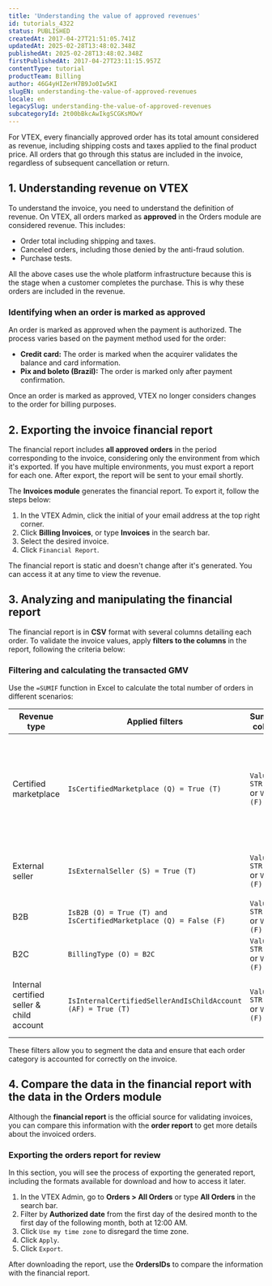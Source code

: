 ```yaml
---
title: 'Understanding the value of approved revenues'
id: tutorials_4322
status: PUBLISHED
createdAt: 2017-04-27T21:51:05.741Z
updatedAt: 2025-02-28T13:48:02.348Z
publishedAt: 2025-02-28T13:48:02.348Z
firstPublishedAt: 2017-04-27T23:11:15.957Z
contentType: tutorial
productTeam: Billing
author: 46G4yHIZerH7B9Jo0Iw5KI
slugEN: understanding-the-value-of-approved-revenues
locale: en
legacySlug: understanding-the-value-of-approved-revenues
subcategoryId: 2t00bBkcAwIkgSCGKsMOwY
---
```


For VTEX, every financially approved order has its total amount considered as revenue, including shipping costs and taxes applied to the final product price. All orders that go through this status are included in the invoice, regardless of subsequent cancellation or return.

## 1. Understanding revenue on VTEX
To understand the invoice, you need to understand the definition of revenue. On VTEX, all orders marked as **approved** in the Orders module are considered revenue. This includes:

- Order total including shipping and taxes.
- Canceled orders, including those denied by the anti-fraud solution.
- Purchase tests.

All the above cases use the whole platform infrastructure because this is the stage when a customer completes the purchase. This is why these orders are included in the revenue.

### Identifying when an order is marked as approved
An order is marked as approved when the payment is authorized. The process varies based on the payment method used for the order:

- **Credit card:** The order is marked when the acquirer validates the balance and card information.
- **Pix and boleto (Brazil):** The order is marked only after payment confirmation.

Once an order is marked as approved, VTEX no longer considers changes to the order for billing purposes.

## 2. Exporting the invoice financial report
The financial report includes **all approved orders** in the period corresponding to the invoice, considering only the environment from which it's exported. If you have multiple environments, you must export a report for each one. After export, the report will be sent to your email shortly.

The **Invoices module** generates the financial report. To export it, follow the steps below:

1. In the VTEX Admin, click the initial of your email address at the top right corner.
2. Click **Billing  Invoices**, or type **Invoices** in the search bar.
3. Select the desired invoice.
4. Click `Financial Report`.

<div class = "alert alert-info">
The financial report is static and doesn't change after it's generated. You can access it at any time to view the revenue.
</div>

## 3. Analyzing and manipulating the financial report
The financial report is in **CSV** format with several columns detailing each order. To validate the invoice values, apply **filters to the columns** in the report, following the criteria below:

### Filtering and calculating the transacted GMV
Use the `=SUMIF` function in Excel to calculate the total number of orders in different scenarios:

| **Revenue type**                          | **Applied filters**                                               | **Summed column**              | **Description**                                                                                              |
|-------------------------------------------|-------------------------------------------------------------------|--------------------------------|--------------------------------------------------------------------------------------------------------------|
| Certified marketplace                     | `IsCertifiedMarketplace (Q) = True (T)`                           | `Value STR (G)` or `Value (F)` | `Value STR` contains the total of each order in 00,00 format and `Value` contains the total in 00.00 format. |
| External seller                           | `IsExternalSeller (S) = True (T)`                                 | `Value STR (G)` or `Value (F)` | `G` or `F` indicate the column used for the sum.                                                             |
| B2B                                       | `IsB2B (O) = True (T) and IsCertifiedMarketplace (Q) = False (F)` | `Value STR (G)` or `Value (F)` | `O` and `Q` are report columns.                                                                              |
| B2C                                       | `BillingType (O) = B2C`                                           | `Value STR (G)` or `Value (F)` | Filters are applied per column.                                                                              |
| Internal certified seller & child account | `IsInternalCertifiedSellerAndIsChildAccount (AF) = True (T)`      | `Value STR (G)` or `Value (F)` | `T` and `F` indicate boolean values (True or False).                                                         |

These filters allow you to segment the data and ensure that each order category is accounted for correctly on the invoice.

## 4. Compare the data in the financial report with the data in the Orders module
Although the **financial report** is the official source for validating invoices, you can compare this information with the **order report** to get more details about the invoiced orders.

### Exporting the orders report for review
In this section, you will see the process of exporting the generated report, including the formats available for download and how to access it later.

1. In the VTEX Admin, go to **Orders > All Orders** or type **All Orders** in the search bar.
2. Filter by **Authorized date** from the first day of the desired month to the first day of the following month, both at 12:00 AM.
3. Click `Use my time zone` to disregard the time zone.
4. Click `Apply`.
5. Click `Export`.

After downloading the report, use the **OrdersIDs** to compare the information with the financial report.

